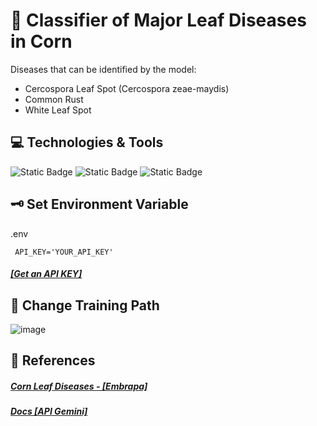 # 🌽 Classifier of Major Leaf Diseases in Corn

Diseases that can be identified by the model:
*   Cercospora Leaf Spot (Cercospora zeae-maydis)
*   Common Rust
*   White Leaf Spot

## 💻 Technologies & Tools

![Static Badge](https://img.shields.io/badge/Google%20Colab-black?style=for-the-badge&logo=googlecolab)
![Static Badge](https://img.shields.io/badge/Google%20Gemini-black?style=for-the-badge&logo=googlegemini)
![Static Badge](https://img.shields.io/badge/Python-black?style=for-the-badge&logo=python)

## 🗝️ Set Environment Variable
.env
```
 API_KEY='YOUR_API_KEY'
```
##### [[Get an API KEY]](https://ai.google.dev/gemini-api/docs/api-key?hl=pt-br)

## 🥇 Change Training Path
![image](https://i.ibb.co/crQhLtm/images.png")

## 📖 References

##### [Corn Leaf Diseases - [Embrapa]](https://www.embrapa.br/agencia-de-informacao-tecnologica/cultivos/milho/producao/pragas-e-doencas/doencas/doencas-foliares)
##### [Docs [API Gemini]](https://ai.google.dev/gemini-api/docs?hl=pt-br)
